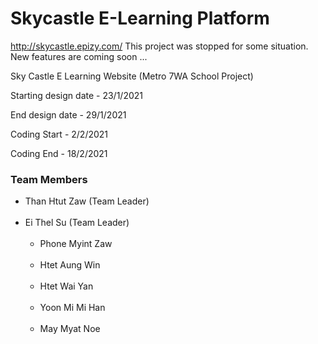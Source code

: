 # Skycastle E-Learning Platform
http://skycastle.epizy.com/
This project was stopped for some situation. New features are coming soon ...

Sky Castle E Learning Website (Metro 7WA School Project)


Starting design date - 23/1/2021

End design date - 29/1/2021


Coding Start - 2/2/2021

Coding End - 18/2/2021




### Team Members 
- Than Htut Zaw (Team Leader) <br><br>
- Ei Thel Su (Team Leader) <br><br>
  - Phone Myint Zaw <br><br>
  - Htet Aung Win <br><br>
  - Htet Wai Yan <br><br>
  - Yoon Mi Mi Han <br><br>
  - May Myat Noe <br><br>
  
